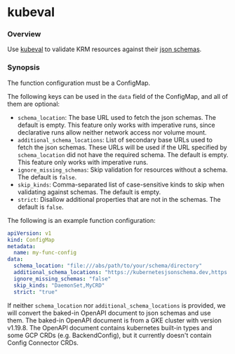 # kubeval

### Overview

Use [kubeval] to validate KRM resources against their [json schemas].

### Synopsis

The function configuration must be a ConfigMap.

The following keys can be used in the `data` field of the ConfigMap, and all of
them are optional:

- `schema_location`: The base URL used to fetch the json schemas. The default
  is empty. This feature only works with imperative runs, since declarative runs
  allow neither network access nor volume mount.
- `additional_schema_locations`: List of secondary base URLs used to fetch the
  json schemas.  These URLs will be used if the URL specified by
  `schema_location` did not have the required schema.  The default is empty.
  This feature only works with imperative runs.
- `ignore_missing_schemas`: Skip validation for resources without a schema. The
  default is `false`.
- `skip_kinds`: Comma-separated list of case-sensitive kinds to skip when
  validating against schemas. The default is empty.
- `strict`: Disallow additional properties that are not in the schemas. The
  default is `false`.

The following is an example function configuration:

```yaml
apiVersion: v1
kind: ConfigMap
metadata:
  name: my-func-config
data:
  schema_location: "file:///abs/path/to/your/schema/directory"
  additional_schema_locations: "https://kubernetesjsonschema.dev,https://example.com"
  ignore_missing_schemas: "false"
  skip_kinds: "DaemonSet,MyCRD"
  strict: "true"
```

If neither `schema_location` nor `additional_schema_locations` is provided, we
will convert the baked-in OpenAPI document to json schemas and use them.
The baked-in OpenAPI document is from a GKE cluster with version v1.19.8. The
OpenAPI document contains kubernetes built-in types and some GCP CRDs (e.g.
BackendConfig), but it currently doesn't contain Config Connector CRDs.

[kubeval]:https://kubeval.com
[json schemas]:https://json-schema.org
